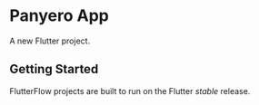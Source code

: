# Panyero App

A new Flutter project.

## Getting Started

FlutterFlow projects are built to run on the Flutter _stable_ release.
